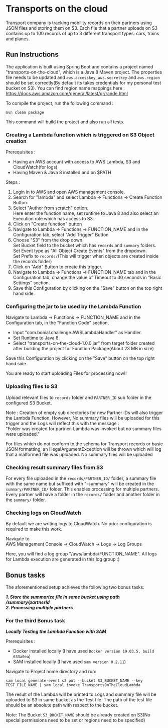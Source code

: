 # Transports on the cloud
Transport company is tracking mobility records on their partners using JSON files and storing them on S3. Each file that a partner uploads on S3 contains up to 100 records of up to 3 different transport types: cars, trains and planes.

## Run Instructions

The application is built using Spring Boot and contains a project named "transports-on-the-cloud", which is a Java 8 Maven project.
The properties file needs to be updated and `aws.accesskey`, `aws.secretkey` and `aws.region` should be set correctly(By default its takes credentials for my personal test bucket on S3). You can find region name mappings here : https://docs.aws.amazon.com/general/latest/gr/rande.html

To compile the project, run the following command :

`mvn clean package`

This command will build the project and also run all tests.

### Creating a Lambda function which is triggered on S3 Object creation

Prerequisites :
- Having an AWS account with access to AWS Lambda, S3 and CloudWatch(for logs)
- Having Maven & Java 8 installed and on $PATH

Steps :
1. Login in to AWS and open AWS management console.
2. Search for "lambda" and select Lambda -> Functions -> Create Function Button.
3. Select "Author from scratch" option.<br/>
   Here enter the function name, set runtime to Java 8 and also select an Execution role which has access to S3.
4. Click on "Create function" button
5. Navigate to Lambda -> Functions -> FUNCTION_NAME and in the Configuration tab, select "Add Trigger" Button
6. Choose "S3" from the drop down.<br/>
   Set Bucket field to the bucket which has `records` and `summary` folders.<br/>
   Set Event type as "All Object Create Events" from the dropdown.<br/>
   Set Prefix to `records/`(This will trigger when objects are created inside the records folder)
7. Click on "Add" Button to create this trigger.
8. Navigate to Lambda -> Functions -> FUNCTION_NAME tab and in the Configuration tab, change the value of Timeout to 30 seconds      in "Basic Settings" section.
9. Save this Configuration by clicking on the "Save" button on the top right hand side.

### Configuring the jar to be used by the Lambda Function

Navigate to Lambda -> Functions -> FUNCTION_NAME and in the Configuration tab, in the "Function Code" section,
- Input "com.bonial.challenge.AWSLambdaHandler" as Handler.
- Set Runtime to Java 8.
- Select "transports-on-the-cloud-1.0.0.jar" from target folder created after building the project for Function Package(About 23 MB in size)

Save this Configuration by clicking on the "Save" button on the top right hand side.

You are ready to start uploading Files for processing now!!

### Uploading files to S3

Upload relevant files to `records` folder and `PARTNER_ID` sub folder in the configured S3 Bucket.

Note : Creation of empty sub directories for new Partner IDs will also trigger the Lambda Function. However, No summary files will be uploaded for this trigger and the Logs will reflect this with the message : <br/>
"Folder was created for partner. Lambda was invoked but no summary files were uploaded."

For files which do not conform to the schema for Transport records or basic JSON formatting, an IllegalArgumentException will be thrown which will log that a malformed file was uploaded. No summary files will be uploaded

### Checking result summary files from S3

For every file uploaded in the `records/PARTNER_ID/` folder, a summary file with the same name but suffixed with "-summary" will be created in the `summary/PARTNER_ID/` folder. 
This enables processing for multiple partners. Every partner will have a folder in the `records/` folder and another folder in the `summary/` folder. 

### Checking logs on CloudWatch

By default we are writing logs to CloudWatch. No prior configuration is required to make this work.

Navigate to <br/>
AWS Management Console -> CloudWatch -> Logs -> Log Groups

Here, you will find a log group "/aws/lambda/FUNCTION_NAME". All logs for Lambda execution are generated in this log group :)


## Bonus tasks

The aforementioned setup achieves the following two bonus tasks:

***1. Store the summarize file in same bucket using path /summary/partnerId <br/>
2. Processing multiple partners***

### For the third Bonus task

***Locally Testing the Lambda Function with SAM***

Prerequisites :
- Docker installed locally (I have used `Docker version 19.03.5, build 633a0ea`)
- SAM installed locally (I have used `sam version 0.2.11`)

Navigate to Project home directory and run:

```sam local generate-event s3 put --bucket S3_BUCKET_NAME --key TEST_FILE_NAME | sam local invoke TransportsOnTheCloudLambda```

The result of the Lambda will be printed to Logs and summary file will be uploaded to S3 in same bucket as the Test file. The path of the test file should be an absolute path with respect to the bucket.

Note: The Bucket `S3_BUCKET_NAME` should be already created on S3(No special permissions need to be set or regions need to be specified)
